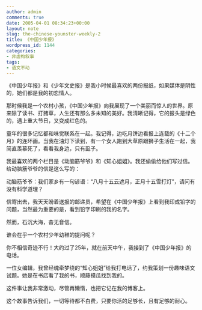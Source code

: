 ```yaml
---
author: admin
comments: true
date: 2005-04-01 08:34:23+00:00
layout: note
slug: the-chinese-younster-weekly-2
title: 《中国少年报》
wordpress_id: 1144
categories:
- 非虚构叙事
tags:
- 语文不动
---
```


《中国少年报》和《少年文史报》是我小时候最喜欢的两份报纸，如果媒体是阴性的，她们都是我的初恋情人。

那时候我是一个农村小孩，《中国少年报》向我展现了一个美丽而惊人的世界。原来除了读书、打猪草，人生还有那么多未知的美好。我清晰记得，它的报头是绿色的，遇上重大节日，又变成红色的。

童年的很多记忆都和味觉联系在一起。我记得，边吃月饼边看报上连载的《十二个月》的连环画。当我在油灯下读到，有一个女人跑到大草原跟狮子生活在一起，我简直羡慕死了，看看我身边，只有虱子。

我最喜欢的两个栏目是《动脑筋爷爷》和《知心姐姐》。我还偷偷给他们写过信。给动脑筋爷爷的信是这么写的：

动脑筋爷爷：我们家乡有一句谚语：“八月十五云遮月，正月十五雪打灯”，请问有没有科学道理？

信寄出去，我天天盼着送报的邮递员，希望在《中国少年报》上看到我印成铅字的问题，当然最为重要的是，看到铅字印刷的我的名字。

然而，石沉大海，杳无音信。

谁会在乎一个农村少年幼稚的提问呢？

你不相信奇迹不行！大约过了25年，就在前天中午，我接到了《中国少年报》的电话。

一位女编辑，我曾经魂牵梦绕的“知心姐姐”给我打电话了，约我策划一份趣味语文试题。她是在书店看了我的书，顺藤摸瓜找到我的。

这件事让我非常激动，尽管再懒惰，也把它记在我的博客上。

这个故事告诉我们，一切等待都不白费，只要你活的足够长，且有足够的耐心。
